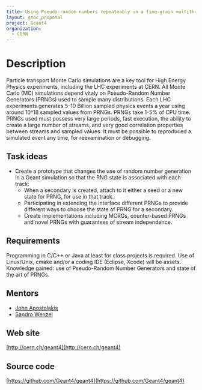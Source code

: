 ```yaml
---
title: Using Pseudo-random numbers repeateably in a fine-grain multithreaded simulation
layout: gsoc_proposal
project: Geant4
organization:
  - CERN
---
```


# Description
Particle transport Monte Carlo simulations are a key tool for High Energy Physics experiments, including the LHC experiments at CERN. All Monte Carlo (MC) simulations depend vitaly on Pseudo-Random Number Generators (PRNGs) used to sample many distributions.
Each LHC experiments generates 5-10 Billion sampled physics events a year using around 10^18 sampled values from PRNGs. PRNGs take 1-5% of CPU time. PRNGs used must possess very large periods, fast execution, the ability to create a large number of streams, and very good correlation properties between streams and sampled values. It must be possible to reproduced a simulated event any time, for reexamination or debugging.

## Task ideas
 * Create a prototype that changes the use of random number generation in a Geant simulation so that the RNG state is associated with each track:
    * When a secondary is created, attach to it either a seed or a new state for PRNG, for use in that track.
    * Participating in extending the interface different PRNGs to provide different ways to choose the state of PRNG for a secondary.
    * Create implementations including MCRGs, counter-based PRNGs and novel PRNGs with guarantees of stream independence.

## Requirements
Programming in C/C++ or Java at least for class projects is required. Use of Linux/Unix, cmake and/or a coding IDE (Eclipse, Xcode) will be assets.
Knowledge gained: use of Pseudo-Random Number Generators and state of the art of PRNGs.

## Mentors 
* [John Apostolakis](mailto:sft-gsoc@cern.ch)
* [Sandro Wenzel](mailto:sft-gsoc@cern.ch)

## Web site 
[http://cern.ch/geant4](http://cern.ch/geant4)

## Source code 
[https://github.com/Geant4/geant4](https://github.com/Geant4/geant4)
